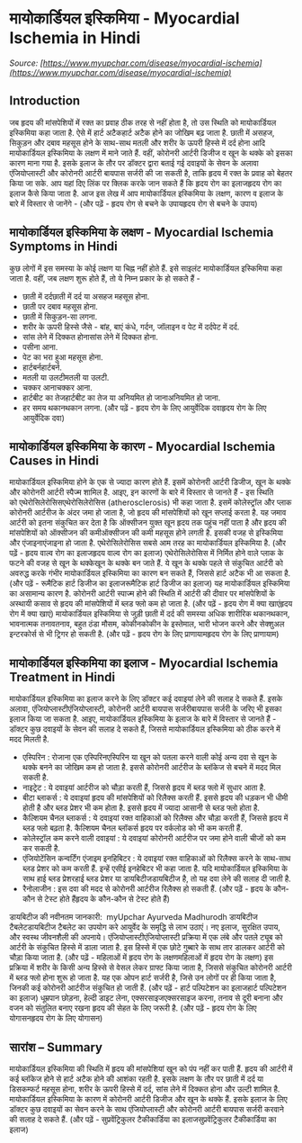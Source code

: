 # मायोकार्डियल इस्किमिया - Myocardial Ischemia in Hindi
_Source: [https://www.myupchar.com/disease/myocardial-ischemia](https://www.myupchar.com/disease/myocardial-ischemia)_

## Introduction
जब हृदय की मांसपेशियों में रक्त का प्रवाह ठीक तरह से नहीं होता है, तो उस स्थिति को मायोकार्डियल इस्किमिया कहा जाता है. ऐसे में हार्ट अटैकहार्ट अटैक होने का जोखिम बढ़ जाता है. छाती में असहज, सिकुड़न और दबाव महसूस होने के साथ-साथ मतली और शरीर के ऊपरी हिस्से में दर्द होना आदि मायोकार्डियल इस्किमिया के लक्षण में माने जाते हैं. वहीं, कोरोनरी आर्टरी डिजीज व खून के थक्के को इसका कारण माना गया है. इसके इलाज के तौर पर डॉक्टर द्वारा बताई गई दवाइयों के सेवन के अलावा एंजियोप्लास्टी और कोरोनरी आर्टरी बायपास सर्जरी की जा सकती है, ताकि हृदय में रक्त के प्रवाह को बेहतर किया जा सके.
आप यहां दिए लिंक पर क्लिक करके जान सकते हैं कि हृदय रोग का इलाजहृदय रोग का इलाज कैसे किया जाता है.
आज इस लेख में आप मायोकार्डियल इस्किमिया के लक्षण, कारण व इलाज के बारे में विस्तार से जानेंगे -
(और पढ़ें - हृदय रोग से बचने के उपायहृदय रोग से बचने के उपाय)

## मायोकार्डियल इस्किमिया के लक्षण - Myocardial Ischemia Symptoms in Hindi
कुछ लोगों में इस समस्या के कोई लक्षण या चिह्न नहीं होते हैं. इसे साइलंट मायोकार्डियल इस्किमिया कहा जाता है. वहीं, जब लक्षण शुरू होते हैं, तो ये निम्न प्रकार के हो सकते हैं -
- छाती में दर्दछाती में दर्द या असहज महसूस होना.
- छाती पर दबाव महसूस होना.
- छाती में सिकुड़न-सा लगना.
- शरीर के ऊपरी हिस्से जैसे - बांह, बाएं कंधे, गर्दन, जॉलाइन व पेट में दर्दपेट में दर्द.
- सांस लेने में दिक्कत होनासांस लेने में दिक्कत होना.
- पसीना आना.
- पेट का भरा हुआ महसूस होना.
- हार्टबर्नहार्टबर्न.
- मतली या उलटीमतली या उलटी.
- चक्कर आनाचक्कर आना.
- हार्टबीट का तेजहार्टबीट का तेज या अनियमित हो जानाअनियमित हो जाना.
- हर समय थकानथकान लगना.
(और पढ़ें - हृदय रोग के लिए आयुर्वेदिक दवाहृदय रोग के लिए आयुर्वेदिक दवा)

## मायोकार्डियल इस्किमिया के कारण - Myocardial Ischemia Causes in Hindi
मायोकार्डियल इस्किमिया होने के एक से ज्यादा कारण होते हैं. इसमें कोरोनरी आर्टरी डिजीज, खून के थक्के और कोरोनरी आर्टरी स्पैज्म शामिल है. आइए, इन कारणों के बारे में विस्तार से जानते हैं -
इस स्थिति को एथेरोसिलेरोसिसएथेरोसिलेरोसिस (atherosclerosis) भी कहा जाता है. इसमें कोलेस्ट्रॉल और प्लाक कोरोनरी आर्टरीज के अंदर जमा हो जाता है, जो हृदय की मांसपेशियों को खून सप्लाई करता है. यह जमाव आर्टरी को इतना संकुचित कर देता है कि ऑक्सीजन युक्त खून हृदय तक पहुंच नहीं पाता है और हृदय की मांसपेशियों को ऑक्सीजन की कमीऑक्सीजन की कमी महसूस होने लगती है. इसकी वजह से इस्किमिया और एंजाइनाएंजाइना हो जाता है. एथेरोसिलेरोसिस सबसे आम तरह का मायोकार्डियल इस्किमिया है.
(और पढ़ें - हृदय वाल्व रोग का इलाजहृदय वाल्व रोग का इलाज)
एथेरोसिलेरोसिस में निर्मित होने वाले प्लाक के फटने की वजह से खून के थक्केखून के थक्के बन जाते हैं. ये खून के थक्के पहले से संकुचित आर्टरी को अवरुद्ध करके गंभीर मायोकार्डियल इस्किमिया का कारण बन सकते हैं, जिससे हार्ट अटैक भी आ सकता है.
(और पढ़ें - रूमैटिक हार्ट डिजीज का इलाजरूमैटिक हार्ट डिजीज का इलाज)
यह मायोकार्डियल इस्किमिया का असामान्य कारण है. कोरोनरी आर्टरी स्पाज्म होने की स्थिति में आर्टरी की दीवार पर मांसपेशियों के अस्थायी कसाव से हृदय की मांसपेशियों में ब्लड फ्लो कम हो जाता है.
(और पढ़ें - हृदय रोग में क्या खाएंहृदय रोग में क्या खाएं)
मायोकार्डियल इस्किमिया से जुड़ी छाती में दर्द की समस्या अधिक शारीरिक थकानथकान, भावनात्मक तनावतनाव, बहुत ठंडा मौसम, कोकीनकोकीन के इस्तेमाल, भारी भोजन करने और सेक्शुअल इन्टरकोर्स से भी ट्रिगर हो सकती है.
(और पढ़ें - हृदय रोग के लिए प्राणायामहृदय रोग के लिए प्राणायाम)

## मायोकार्डियल इस्किमिया का इलाज - Myocardial Ischemia Treatment in Hindi
मायोकार्डियल इस्किमिया का इलाज करने के लिए डॉक्टर कई दवाइयां लेने की सलाह दे सकते हैं. इसके अलावा, एंजियोप्लास्टीएंजियोप्लास्टी, कोरोनरी आर्टरी बायपास सर्जरीबायपास सर्जरी के जरिए भी इसका इलाज किया जा सकता है. आइए, मायोकार्डियल इस्किमिया के इलाज के बारे में विस्तार से जानते हैं -
डॉक्टर कुछ दवाइयों के सेवन की सलाह दे सकते हैं, जिससे मायोकार्डियल इस्किमिया को ठीक करने में मदद मिलती है.
- एस्पिरिन : रोजाना एक एस्पिरिनएस्पिरिन या खून को पतला करने वाली कोई अन्य दवा से खून के थक्के बनने का जोखिम कम हो जाता है. इससे कोरोनरी आर्टरीज के ब्लॉकेज से बचने में मदद मिल सकती है.
- नाइट्रेट : ये दवाइयां आर्टरीज को चौड़ा करती हैं, जिससे हृदय में ब्लड फ्लो में सुधार आता है.
- बीटा ब्लाकर्स : ये दवाइयां हृदय की मांसपेशियों को रिलैक्स करती हैं. इससे हृदय की धड़कन भी धीमी होती है और ब्लड प्रेशर भी कम होता है. इससे हृदय में ज्यादा आसानी से ब्लड फ्लो होता है.
- कैल्शियम चैनल ब्लाकर्स : ये दवाइयां रक्त वाहिकाओं को रिलैक्स और चौड़ा करती हैं, जिससे हृदय में ब्लड फ्लो बढ़ता है. कैल्शियम चैनल ब्लॉकर्स हृदय पर वर्कलोड को भी कम करती हैं.
- कोलेस्ट्रॉल कम करने वाली दवाइयां : ये दवाइयां कोरोनरी आर्टरीज पर जमा होने वाली चीजों को कम कर सकती है.
- एंजियोटेंसिन कन्वर्टिंग एंजाइम इनहिबिटर : ये दवाइयां रक्त वाहिकाओं को रिलैक्स करने के साथ-साथ ब्लड प्रेशर को कम करती हैं. इन्हें एसीई इनहेबिटर भी कहा जाता है. यदि मायोकार्डियल इस्किमिया के साथ हाई ब्लड प्रेशरहाई ब्लड प्रेशर या डायबिटीजडायबिटीज है, तो यह दवा लेने की सलाह दी जाती है.
- रैनोलाजीन : इस दवा की मदद से कोरोनरी आर्टरीज रिलैक्स हो सकती हैं.
(और पढ़ें - हृदय के कौन-कौन से टेस्ट होते हैंहृदय के कौन-कौन से टेस्ट होते हैं)

डायबिटीज की नवीनतम जानकारी:  myUpchar Ayurveda Madhurodh डायबिटीज टैबलेटडायबिटीज टैबलेट का उपयोग करे आयुर्वेद के समृद्धि से लाभ उठाएं। नए इलाज, सुरक्षित उपाय, और स्वस्थ जीवनशैली की अपनाये।
एंजियोप्लास्टीएंजियोप्लास्टी प्रक्रिया में एक लंबे और पतले ट्यूब को आर्टरी के संकुचित हिस्से में डाला जाता है. इस हिस्से में एक छोटे गुब्बारे के साथ तार डालकर आर्टरी को चौड़ा किया जाता है.
(और पढ़ें - महिलाओं में हृदय रोग के लक्षणमहिलाओं में हृदय रोग के लक्षण)
इस प्रक्रिया में शरीर के किसी अन्य हिस्से से वेसल लेकर ग्राफ्ट किया जाता है, जिससे संकुचित कोरोनरी आर्टरी में ब्लड फ्लो होना शुरू हो जाता है. यह एक ओपन हार्ट सर्जरी है, जिसे उन लोगों पर ही किया जाता है, जिनकी कई कोरोनरी आर्टरीज संकुचित हो जाती हैं.
(और पढ़ें - हार्ट पल्पिटेशन का इलाजहार्ट पल्पिटेशन का इलाज)
धूम्रपान छोड़ना, हेल्दी डाइट लेना, एक्सरसाइजएक्सरसाइज करना, तनाव से दूरी बनाना और वजन को संतुलित बनाए रखना हृदय की सेहत के लिए जरूरी है.
(और पढ़ें - हृदय रोग के लिए योगासनहृदय रोग के लिए योगासन)

## सारांश – Summary
मायोकार्डियल इस्किमिया की स्थिति में हृदय की मांसपेशियां खून को पंप नहीं कर पाती हैं. हृदय की आर्टरी में कई ब्लॉकेज होने से हार्ट अटैक होने की आशंका रहती है. इसके लक्षण के तौर पर छाती में दर्द या डिसकम्फर्ट महसूस होना, शरीर के ऊपरी हिस्से में दर्द, सांस लेने में दिक्कत होना और उल्टी शामिल है. मायोकार्डियल इस्किमिया के कारण में कोरोनरी आर्टरी डिजीज और खून के थक्के हैं. इसके इलाज के लिए डॉक्टर कुछ दवाइयों का सेवन करने के साथ एंजियोप्लास्टी और कोरोनरी आर्टरी बायपास सर्जरी करवाने की सलाह दे सकते हैं.
(और पढ़ें - सुप्रवेंट्रिकुलर टैकीकार्डिया का इलाजसुप्रवेंट्रिकुलर टैकीकार्डिया का इलाज)

